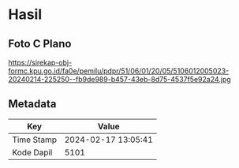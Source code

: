# Hasil

## Foto C Plano

https://sirekap-obj-formc.kpu.go.id/fa0e/pemilu/pdpr/51/06/01/20/05/5106012005023-20240214-225250--fb9de989-b457-43eb-8d75-4537f5e92a24.jpg


## Metadata

| Key        | Value               |
| ---------- | ------------------- |
| Time Stamp | 2024-02-17 13:05:41 |
| Kode Dapil | 5101                |



